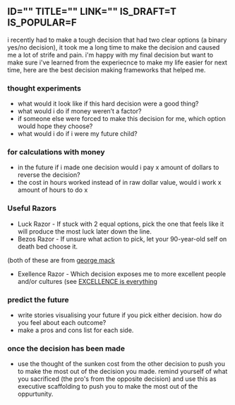 ID=""
TITLE=""
LINK=""
IS_DRAFT=T
IS_POPULAR=F
----------

i recently had to make a tough decision that had two clear options (a binary yes/no decision), it took me a long time to make the decision and caused me a lot of strife and pain. i'm happy with my final decision but want to make sure i've learned from the experiecnce to make my life easier for next time, here are the best decision making frameworks that helped me. 

### thought experiments 

- what would it look like if this hard decision were a good thing? 
- what would i do if money weren’t a factor? 
- if someone else were forced to make this decision for me, which option would hope they choose?
- what would i do if i were my future child? 

### for calculations with money 

- in the future if i made one decision would i pay x amount of dollars to reverse the decision? 
- the cost in hours worked instead of in raw dollar value, would i work x amount of hours to do x 

###  Useful Razors</a> 

- Luck Razor - If stuck with 2 equal options, pick the one that feels like it will produce the most luck later down the line. 
- Bezos Razor - If unsure what action to pick, let your 90-year-old self on death bed choose it.

(both of these are from <a href="https://x.com/george__mack/status/1728696014754676952"> george mack </a> 

- Exellence Razor - Which decision exposes me to more excellent people and/or cultures (see <a href="https://joshshipton.com/post/excellence-is-everything"> EXCELLENCE is everything </a>

### predict the future 

- write stories visualising your future if you pick either decision. how do you feel about each outcome? 
- make a pros and cons list for each side. 

### once the decision has been made 

- use the thought of the sunken cost from the other decision to push you to make the most out of the decision you made. remind yourself of what you sacrificed (the pro's from the opposite decision) and use this as executive scaffolding to push you to make the most out of the oppurtunity. 

